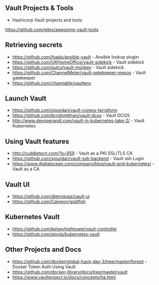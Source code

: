 ## Vault Projects & Tools
- Hashicorp Vault projects and tools

https://github.com/gites/awesome-vault-tools

## Retrieving secrets
- https://github.com/jhaals/ansible-vault - Ansible lookup plugin
- https://github.com/UKHomeOffice/vault-sidekick - Vault sidekick
- https://github.com/pulcy/vault-monkey - Vault sidekick
- https://github.com/ChannelMeter/vault-gatekeeper-mesos - Vault gatekeeper
- https://github.com/channable/vaultenv

## Launch Vault
- https://github.com/sjourdan/vault-coreos-terraform
- https://github.com/brndnmtthws/vault-dcos - Vault DCOS
- http://www.devoperandi.com/vault-in-kubernetes-take-2/ - Vault Kubernetes

## Using Vault features
- http://cuddletech.com/?p=959 - Vault as a PKI SSL/TLS CA
- https://github.com/sjourdan/vault-ssh-backend - Vault ssh Login
- https://www.digitalocean.com/company/blog/vault-and-kubernetes/ - Vault as a CA

## Vault UI
- https://github.com/djenriquez/vault-ui
- https://github.com/Caiyeon/goldfish

## Kubernetes Vault
- https://github.com/kelseyhightower/vault-controller
- https://github.com/ainola/kubernetes-vault

## Other Projects and Docs
- https://github.com/docker/global-hack-day-3/tree/master/foresti - Docker Token Auth Using Vault
- https://github.com/docker-library/docs/tree/master/vault
- https://www.vaultproject.io/docs/concepts/ha.html
